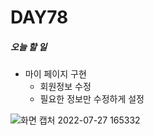 # DAY78

##### 오늘 할 일
* 마이 페이지 구현
  * 회원정보 수정
   * 필요한 정보만 수정하게 설정  

![화면 캡처 2022-07-27 165332](https://user-images.githubusercontent.com/103159709/181192960-ff3782d3-5707-47f4-8220-467eca7c0128.png)


